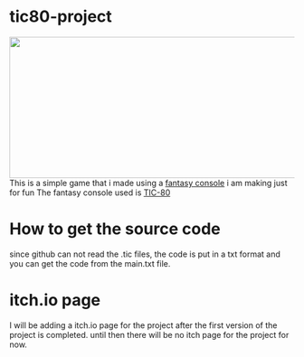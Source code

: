 # tic80-project
<img src="screenshots/1.png" width="650px" height="250px"/>
This is a simple game that i made using a <a href=""https://en.wikipedia.org/wiki/Fantasy_video_game_console>fantasy console</a> i am making just for fun
The fantasy console used is <a href="https://tic80.com/">TIC-80</a>
<h1>How to get the source code</h1>
since github can not read the .tic files, the code is put in a txt format and you can get the code from the main.txt file. 


<h1>itch.io page</h1>
I will be adding a itch.io page for the project after the first version of the project is completed.
until then there will be no itch page for the project for now.